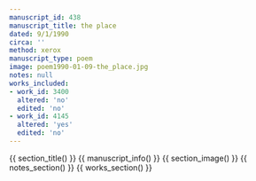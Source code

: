 ```yaml
---
manuscript_id: 438
manuscript_title: the place
dated: 9/1/1990
circa: ''
method: xerox
manuscript_type: poem
image: poem1990-01-09-the_place.jpg
notes: null
works_included:
- work_id: 3400
  altered: 'no'
  edited: 'no'
- work_id: 4145
  altered: 'yes'
  edited: 'no'
---
```


{{ section_title() }}
{{ manuscript_info() }}
{{ section_image() }}
{{ notes_section() }}
{{ works_section() }}
